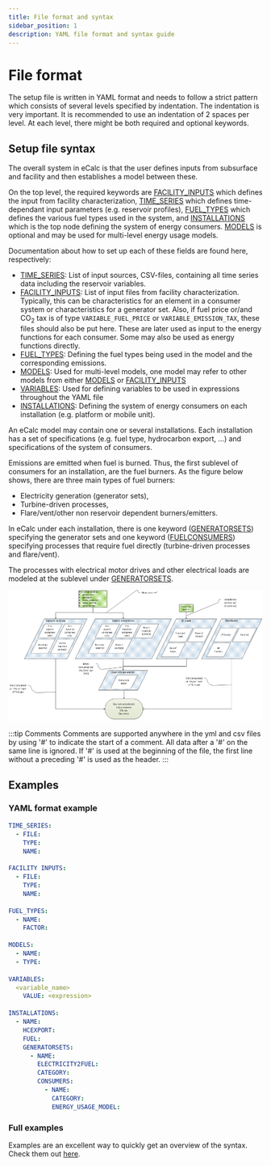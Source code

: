 ```yaml
---
title: File format and syntax
sidebar_position: 1
description: YAML file format and syntax guide
---
```


# File format

The setup file is written in YAML format and needs to follow a strict pattern which consists of several levels specified by indentation. The indentation is very important. It is recommended to use an indentation of 2 spaces per level. At each level, there might be both required and optional keywords.

## Setup file syntax

The overall system in eCalc is that the user defines inputs from subsurface and facility and
then establishes a model between these.

On the top level, the required keywords are [FACILITY_INPUTS](/about/references/keywords/FACILITY_INPUTS.md) which defines the input from facility characterization, [TIME_SERIES](/about/references/keywords/TIME_SERIES.md) which defines time-dependant input parameters (e.g. reservoir profiles), [FUEL_TYPES](/about/references/keywords/FUEL_TYPES.md) which defines the various fuel types used in the system, and [INSTALLATIONS](/about/references/keywords/INSTALLATIONS.md) which is the top node defining the system of energy consumers. [MODELS](/about/references/keywords/MODELS.md) is optional and may be used for multi-level energy usage models.

Documentation about how to set up each of these fields are found here, respectively:

- [TIME_SERIES](/about/references/keywords/TIME_SERIES.md): List of input sources, CSV-files, containing all time series data including the
  reservoir variables.
- [FACILITY_INPUTS](/about/references/keywords/FACILITY_INPUTS.md): List of input files from facility characterization. Typically, this can be
  characteristics for an element in a consumer system or characteristics for a generator set.
  Also, if fuel price or/and CO<sub>2</sub> tax is of type `VARIABLE_FUEL_PRICE` or
  `VARIABLE_EMISSION_TAX`, these files should also be put here. These are later used as input
  to the energy functions for each consumer. Some may also be used as energy functions directly.
- [FUEL_TYPES](/about/references/keywords/FUEL_TYPES.md): Defining the fuel types being used in the model and the corresponding
  emissions.
- [MODELS](/about/references/keywords/MODELS.md): Used for multi-level models, one model may refer to other models from either
  [MODELS](/about/references/keywords/MODELS.md) or [FACILITY_INPUTS](/about/references/keywords/FACILITY_INPUTS.md)
- [VARIABLES](/about/references/keywords/VARIABLES.md): Used for defining variables to be used in expressions throughout the YAML file
- [INSTALLATIONS](/about/references/keywords/INSTALLATIONS.md): Defining the system of energy consumers on each installation
  (e.g. platform or mobile unit).


An eCalc model may contain one or several installations. Each installation has a set of specifications
(e.g. fuel type, hydrocarbon export, ...) and specifications of the system of consumers.

Emissions are emitted when fuel is burned. Thus, the first sublevel of consumers for an installation,
are the fuel burners. As the figure below shows, there are three main types of fuel burners:
- Electricity generation (generator sets),
- Turbine-driven processes,
- Flare/vent/other non reservoir dependent burners/emitters.

In eCalc under each installation, there is one keyword ([GENERATORSETS](/about/references/keywords/GENERATORSETS.md))
specifying the generator sets and one keyword ([FUELCONSUMERS](/about/references/keywords/FUELCONSUMERS.md))
specifying processes that require fuel directly (turbine-driven processes and flare/vent).

The processes with electrical motor drives and other electrical loads are modeled at the sublevel
under [GENERATORSETS](/about/references/keywords/GENERATORSETS.md).

![](ecalc_general_consumer_overview.png)

:::tip Comments
Comments are supported anywhere in the yml and csv files by using '#' to indicate the start of a comment.
All data after a '#' on the same line is ignored. If '#' is used at the beginning of the file, the
first line without a preceding '#' is used as the header.
:::
## Examples

### YAML format example
~~~~~~~~yaml
TIME_SERIES:
  - FILE:
    TYPE:
    NAME:

FACILITY INPUTS:
  - FILE:
    TYPE:
    NAME:

FUEL_TYPES:
  - NAME:
    FACTOR:

MODELS:
  - NAME:
  - TYPE:

VARIABLES:
  <variable_name>
    VALUE: <expression>

INSTALLATIONS:
  - NAME:
    HCEXPORT:
    FUEL:
    GENERATORSETS:
      - NAME:
        ELECTRICITY2FUEL:
        CATEGORY:
        CONSUMERS:
          - NAME:
            CATEGORY:
            ENERGY_USAGE_MODEL:

~~~~~~~~

### Full examples

Examples are an excellent way to quickly get an overview of the syntax. Check them out [here](/about/modelling/examples/index.md).
